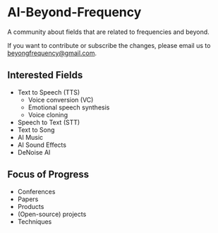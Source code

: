 # AI-Beyond-Frequency
A community about fields that are related to frequencies and beyond.

If you want to contribute or subscribe the changes, please email us to beyongfrequency@gmail.com.

## Interested Fields
- Text to Speech (TTS)
  - Voice conversion (VC)
  - Emotional speech synthesis
  - Voice cloning
- Speech to Text (STT)
- Text to Song
- AI Music
- AI Sound Effects
- DeNoise AI

## Focus of Progress
- Conferences
- Papers
- Products
- (Open-source) projects
- Techniques
